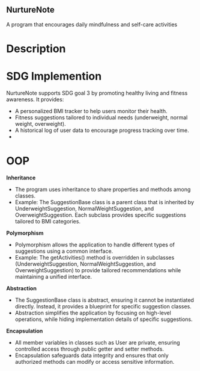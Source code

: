 ## **NurtureNote**
A program that encourages daily mindfulness and self-care activities
# **Description**
# **SDG Implemention**
NurtureNote supports SDG goal 3 by promoting healthy living and fitness awareness. It provides:

  - A personalized BMI tracker to help users monitor their health.
  - Fitness suggestions tailored to individual needs (underweight, normal weight, overweight).
  - A historical log of user data to encourage progress tracking over time.
  - 
# **OOP**
**Inheritance**
- The program uses inheritance to share properties and methods among classes.
- Example: The SuggestionBase class is a parent class that is inherited by UnderweightSuggestion, NormalWeightSuggestion, and OverweightSuggestion. Each subclass provides specific suggestions tailored to BMI categories.

**Polymorphism**
- Polymorphism allows the application to handle different types of suggestions using a common interface.
- Example: The getActivities() method is overridden in subclasses (UnderweightSuggestion, NormalWeightSuggestion, and OverweightSuggestion) to provide tailored recommendations while maintaining a unified interface.

**Abstraction**
- The SuggestionBase class is abstract, ensuring it cannot be instantiated directly. Instead, it provides a blueprint for specific suggestion classes.
- Abstraction simplifies the application by focusing on high-level operations, while hiding implementation details of specific suggestions.

**Encapsulation**
- All member variables in classes such as User are private, ensuring controlled access through public getter and setter methods.
- Encapsulation safeguards data integrity and ensures that only authorized methods can modify or access sensitive information.
